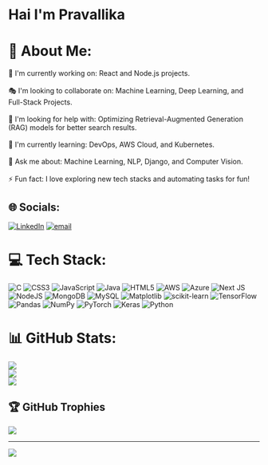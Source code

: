 # Hai I'm Pravallika
# 💫 About Me:
🎤 I'm currently working on: React and Node.js projects.<br><br>🎭 I'm looking to collaborate on: Machine Learning, Deep Learning, and Full-Stack Projects.<br><br>🤝 I'm looking for help with: Optimizing Retrieval-Augmented Generation (RAG) models for better search results.<br><br>🌱 I'm currently learning: DevOps, AWS Cloud, and Kubernetes.<br><br>💬 Ask me about: Machine Learning, NLP, Django, and Computer Vision.<br><br>⚡ Fun fact: I love exploring new tech stacks and automating tasks for fun!


## 🌐 Socials:
[![LinkedIn](https://img.shields.io/badge/LinkedIn-%230077B5.svg?logo=linkedin&logoColor=white)](https://www.linkedin.com/in/pravallika-pataballa-923572286/) [![email](https://img.shields.io/badge/Email-D14836?logo=gmail&logoColor=white)](mailto:pataballapravallika) 

# 💻 Tech Stack:
![C](https://img.shields.io/badge/c-%2300599C.svg?style=for-the-badge&logo=c&logoColor=white) ![CSS3](https://img.shields.io/badge/css3-%231572B6.svg?style=for-the-badge&logo=css3&logoColor=white) ![JavaScript](https://img.shields.io/badge/javascript-%23323330.svg?style=for-the-badge&logo=javascript&logoColor=%23F7DF1E) ![Java](https://img.shields.io/badge/java-%23ED8B00.svg?style=for-the-badge&logo=openjdk&logoColor=white) ![HTML5](https://img.shields.io/badge/html5-%23E34F26.svg?style=for-the-badge&logo=html5&logoColor=white) ![AWS](https://img.shields.io/badge/AWS-%23FF9900.svg?style=for-the-badge&logo=amazon-aws&logoColor=white) ![Azure](https://img.shields.io/badge/azure-%230072C6.svg?style=for-the-badge&logo=microsoftazure&logoColor=white) ![Next JS](https://img.shields.io/badge/Next-black?style=for-the-badge&logo=next.js&logoColor=white) ![NodeJS](https://img.shields.io/badge/node.js-6DA55F?style=for-the-badge&logo=node.js&logoColor=white) ![MongoDB](https://img.shields.io/badge/MongoDB-%234ea94b.svg?style=for-the-badge&logo=mongodb&logoColor=white) ![MySQL](https://img.shields.io/badge/mysql-4479A1.svg?style=for-the-badge&logo=mysql&logoColor=white) ![Matplotlib](https://img.shields.io/badge/Matplotlib-%23ffffff.svg?style=for-the-badge&logo=Matplotlib&logoColor=black) ![scikit-learn](https://img.shields.io/badge/scikit--learn-%23F7931E.svg?style=for-the-badge&logo=scikit-learn&logoColor=white) ![TensorFlow](https://img.shields.io/badge/TensorFlow-%23FF6F00.svg?style=for-the-badge&logo=TensorFlow&logoColor=white) ![Pandas](https://img.shields.io/badge/pandas-%23150458.svg?style=for-the-badge&logo=pandas&logoColor=white) ![NumPy](https://img.shields.io/badge/numpy-%23013243.svg?style=for-the-badge&logo=numpy&logoColor=white) ![PyTorch](https://img.shields.io/badge/PyTorch-%23EE4C2C.svg?style=for-the-badge&logo=PyTorch&logoColor=white) ![Keras](https://img.shields.io/badge/Keras-%23D00000.svg?style=for-the-badge&logo=Keras&logoColor=white) ![Python](https://img.shields.io/badge/python-3670A0?style=for-the-badge&logo=python&logoColor=ffdd54)
# 📊 GitHub Stats:
![](https://github-readme-stats.vercel.app/api?username=pataballapravallika&theme=dark&hide_border=false&include_all_commits=false&count_private=false)<br/>
![](https://github-readme-streak-stats.herokuapp.com/?user=pataballapravallika&theme=dark&hide_border=false)<br/>
![](https://github-readme-stats.vercel.app/api/top-langs/?username=pataballapravallika&theme=dark&hide_border=false&include_all_commits=false&count_private=false&layout=compact)

## 🏆 GitHub Trophies
![](https://github-profile-trophy.vercel.app/?username=pataballapravallika&theme=radical&no-frame=true&no-bg=false&margin-w=4)

---
[![](https://visitcount.itsvg.in/api?id=pataballapravallika&icon=0&color=0)](https://visitcount.itsvg.in)

<!-- Proudly created with GPRM ( https://gprm.itsvg.in ) -->
